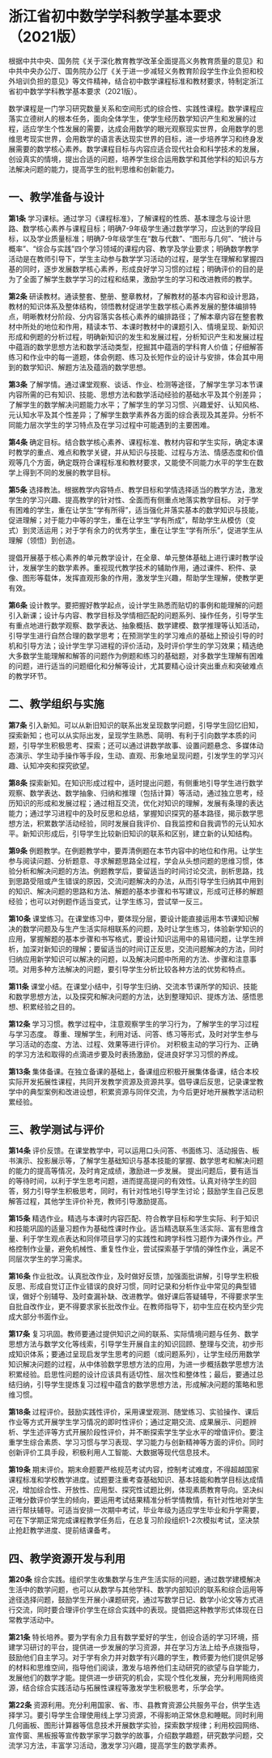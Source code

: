 # 浙江省初中数学学科教学基本要求（2021版）

根据中共中央、国务院《关于深化教育教学改革全面提高义务教育质量的意见》和中共中央办公厅、国务院办公厅《关于进一步减轻义务教育阶段学生作业负担和校外培训负担的意见》等文件精神，结合初中数学课程标准和教材要求，特制定浙江省初中数学学科教学基本要求（2021版）。

数学课程是一门学习研究数量关系和空间形式的综合性、实践性课程。数学课程应落实立德树人的根本任务，面向全体学生，使学生经历数学知识产生和发展的过程，适应学生个性发展的需要，达成会用数学的眼光观察现实世界，会用数学的思维思考现实世界，会用数学的语言表达现实世界的目标，进一步培养学习和终身发展需要的数学核心素养。数学课程目标与内容应适合现代社会和科学技术的发展，创设真实的情境，提出合适的问题，培养学生综合运用数学和其他学科的知识与方法解决问题的能力，提高学生的批判思维和创新能力。

## 一、教学准备与设计

**第1条**  学习课标。通过学习《课程标准》，了解课程的性质、基本理念与设计思路、数学核心素养与课程目标；明确7-9年级学生通过数学学习，应达到的学段目标，以及学业质量标准；明确7-9年级学生在“数与代数”、“图形与几何”、“统计与概率”、“综合与实践”四个学习领域的课程内容、教学及学业要求；明确数学教学活动是在教师引导下，学生主动参与数学学习活动的过程，是学生在理解和掌握四基的同时，逐步发展数学核心素养，形成良好学习习惯的过程；明确评价的目的是为了全面了解学生数学学习的过程和结果，激励学生的学习和改进教师的教学。

**第2条**  研读教材。通读整套、整册、整章教材，了解教材的基本内容和设计思路，教材的知识体系及整体结构，领悟教材促进学生数学核心素养发展的整体编排特点，明晰教材分阶段、分内容落实各核心素养的编排路径；了解本章内容在整套教材中所处的地位和作用，精读本节、本课时教材中的课题引入、情境呈现、新知识形成和例题的分析过程，明确新知识的发生和发展过程，分析知识产生和发展过程中蕴涵的数学思想方法和数学活动类型，挖掘其中蕴涵的学科育人价值；仔细解答练习和作业中的每一道题，体会例题、练习及长短作业的设计与安排，体会其中用到的数学知识、解题方法及蕴涵的数学思想。

**第3条**  了解学情。通过课堂观察、谈话、作业、检测等途径，了解学生学习本节课内容所需的已有知识、技能、思想方法和数学活动经验的基础水平及其个别差异；了解学生的数学解决问题能力水平；了解学生的学习习惯、兴趣爱好、认知风格、元认知水平及其个性差异；了解学生数学素养各方面的综合表现及其差异。分析不同能力层次学生的学习特点及在学习过程中可能遇到的主要困难。

**第4条**  确定目标。结合数学核心素养、课程标准、教材内容和学生实际，确定本课时教学的重点、难点和教学关键，并从知识与技能、过程与方法、情感态度和价值观等几个方面，确定既符合课程标准和教材要求，又能使不同能力水平的学生在数学上得到不同的发展的教学目标。

**第5条**  选择教法。根据教学内容特点、教学目标和学情选择适当的教学方法，激发学生的学习兴趣、提高教学的针对性、全面而有侧重点地落实教学目标。 对于学有困难的学生，重在让学生“学有所得”，适当强化并落实基本的数学知识与技能，促进理解；对于能力中等的学生，重在让学生“学有所成”，帮助学生从模仿（变式）到灵活运用；对于学有余力的优秀学生，重在让学生“学有所乐”，促进学生从理解（领悟）到创造。

提倡开展基于核心素养的单元教学设计，在全章、单元整体基础上进行课时教学设计，发展学生的数学素养。重视现代教学技术的辅助作用，通过课件、积件、录像、图形等载体，发挥直观形象的作用，激发学生兴趣，帮助学生理解，使教学更有效。

**第6条**  设计教学。要把握好教学起点，设计学生熟悉而贴切的事例和能理解的问题引入新课；设计与内容、教学目标及学情相匹配的问题系列、操作任务，引导学生有重点地进行数学观察、数学表达、抽象概括、数学建模、数学推理等认知活动，引导学生进行自然合理的数学思考；在预测学生的学习难点的基础上预设引导的时机和引导方法；设计学生学习进程的评价活动，及时评价学生的学习效果；精选绝大多数学生能理解和解答的问题作为例题和练习的基础题，对多数学生理解有困难的问题，进行适当的问题细化和分解等设计，尤其要精心设计突出重点和突破难点的教学环节。

## 二、教学组织与实施

**第7条**  引入新知。可以从新旧知识的联系出发呈现数学问题，引导学生回忆旧知，探索新知；也可以从实际出发，呈现学生熟悉、简明、有利于引向数学本质的问题，引导学生积极思考、探索；还可以通过讲数学故事、设置问题悬念、多媒体动态演示、学生动手操作等手段，生动、直观、形象地呈现问题，引发学生的学习兴趣、认知冲突和探究欲望。

**第8条**  探索新知。在知识形成过程中，适时提出问题，有侧重地引导学生进行数学观察、数学表达、数学抽象、归纳和推理（包括计算）等活动，通过独立思考，经历知识的形成和发展过程；通过相互交流，优化对知识的理解，发展有条理的表达能力；通过学习进程中的及时反思和总结，掌握知识探究的基本路径，揭示数学思想方法，积累数学活动经验，同时发展自我评价、自我监控和自我调节的元认知水平。新知识形成后，引导学生比较新旧知识的联系和区别，建立新的认知结构。 

**第9条**  例题教学。在例题教学中，要弄清例题在本节内容中的地位和作用。让学生参与阅读问题、分析题意、寻求解题思路全过程，学会从头想问题的思维习惯，体验分析和解决问题的方法。例题教学后，要留适当的时间讨论交流，剖析思路，找到思路受阻或产生错误的原因，交流问题解决的办法，从而引导学生归纳其中用到的知识、解决问题的思路和方法、解题的基本步骤和书写建议，形成可迁移的解题经验；也可以对例题作适当变式，让学生练习，尝试举一反三。

**第10条**  课堂练习。在课堂练习中，要体现分层，要设计能直接运用本节课知识解决的数学问题及与生产生活实际相联系的问题，及时让学生练习，体验新学知识的应用，掌握解题的基本步骤和书写格式，要设计知识运用中的易错问题，让学生辨析，加深对新知识的理解；要留适当的时间订正反思，交流问题解决的方法，同时归纳应用新学知识可以解决的问题，以及解决问题中所用的方法、步骤和注意事项。对用多种方法解决的问题，要引导学生分析比较各种方法的优势和特点。

**第11条**  课堂小结。在课堂小结中，引导学生归纳、交流本节课所学的知识、技能和数学思想方法，以及探究和解决问题的方法，达到整理知识、提炼方法、感悟思想、积累经验之目的。

**第12条**  学习习惯。教学过程中，注意观察学生的学习行为，了解学生的学习过程与学习态度。 尊重、理解学生，利用对话、问答、练习等形式，及时对学生参与学习活动的态度、方法、过程、效果等进行评价。 对积极主动的学习行为、正确的学习方法和取得的点滴进步要及时表扬激励，促进良好学习习惯的养成。

**第13条**  集体备课。在独立备课的基础上，备课组应积极开展集体备课，结合本校实际开发拓展性课程，共同开发教学资源及资源共享。倡导课后反思，记录课堂教学中的典型案例和改进设想，积累资源与同伴交流，为今后更好地开展教学活动积累经验。

## 三、教学测试与评价

**第14条**  评价反馈。在课堂教学中，可以运用口头问答、书面练习、活动报告、板书演示、投影展示等，了解学生基础知识与基本技能的掌握、数学思考和解决问题的能力的提高等情况，及时肯定成绩，激励进一步发展。 提出问题后，要有适当的等待时间，以利于学生思考问题，进而提高提问的有效性。认真对待学生的回答，努力引导学生积极思考，同时，有针对性地引导学生讨论；鼓励学生自己反思解答过程，其他学生评价补充，教师引导激励提高。

**第15条**  精选作业。精选与本课时内容匹配、符合教学目标和学生实际、利于知识和技能巩固的适量习题作为基础性课时作业。适当精选联系生活实际、富有思维含量、利于学生观点表达和同伴项目学习的实践性和跨学科性习题作为课外作业。严格控制作业量，避免机械性、重复性作业，尝试探索基于学情的弹性作业，满足不同层次学生的学习需求。

**第16条**  作业批改。认真批改作业，及时做好反馈，加强面批讲解，引导学生积极反思、形成自觉订正作业错误的良好习惯，同时记录和分析作业中常见的典型错误，做好个别辅导、及时查漏补缺、改进教学。做好课后答疑辅导，不得要求学生自批自改作业，更不得要求家长批改作业。在教师指导下，初中生应在校内至少完成大部分书面作业。

**第17条**  复习巩固。教师要通过提供知识之间的联系、实际情境问题与任务、数学思想方法与数学文化等线索，引导学生开展自主的知识回顾、整理与交流，初步形成知识体系；要通过呈现启发学生思考的问题（或问题系列），让学生经历用数学知识解决问题的过程，从中体验数学思想方法的应用，为进一步概括数学思想方法积累经验。启思性问题的设计应该具有适切性、层次性和整体性；最后，要通过总结归纳，引导学生提炼复习过程中蕴含的数学思想方法，形成解决问题的策略和思维习惯。

**第18条**  过程评价。鼓励实践性评价，采用课堂观测、随堂练习、实验操作、课后作业等方式开展学生学习情况的即时性评价；通过定期交流、成果展示、问题辨析、学生述评等方式开展阶段性评价，并不断探索学生学业水平的增值评价。要注重学生综合素质、学习习惯与学习表现、学习能力与创新精神等方面的评价。同时创新评价工具手段，积极利用人工智能、大数据等现代信息技术。

**第19条**  期末评价。期末命题要严格规范考试内容，控制考试难度，不得超越国家课程标准和学校教学进度。试题要注重考查基础知识、基本技能和教学目标达成情况，增加综合性、开放性、应用型、探究性试题比例，体现素质教育导向。坚决纠正唯分数评价学生的倾向，要运用考试结果精准分析学情教情，有针对性地对学生进行帮扶辅导。可适当安排一次期中考试，毕业年级为适应学生毕业和升学需要，可在下学期正常完成课程教学任务后，在总复习阶段组织1-2次模拟考试，坚决禁止抢赶教学进度、提前结课备考。

## 四、教学资源开发与利用

**第20条**  综合实践。组织学生收集数学与生产生活实际的问题，通过数学建模解决生活中的数学问题，也可以从数学与其他学科、数学内部知识的联系和综合运用等途径选择问题，鼓励学生开展小课题研究，通过写数学日记、数学小论文等方式进行交流，同时要合理评价学生在综合实践中的表现。提倡把这种教学形式体现在日常教学活动中。

**第21条**  特长培养。要为学有余力且有数学爱好的学生，创设合适的学习环境，搭建学习研讨的平台，提供进一步发展的学习资源，并在学习方法上给予点拨指导，鼓励他们自主学习。对于学有余力并对数学有兴趣的学生，教师要为他们提供足够的材料和思维空间，指导他们阅读，激发与培养他们主动研究的欲望与自学能力，发展他们的数学才能。提供进一步研究的机会，实现个性化发展，充分利用网络资源，结合综合实践活动与拓展性课程等激发学生积极思考，乐学会学。

**第22条**  资源利用。充分利用国家、省、市、县教育资源公共服务平台，供学生选择学习。要引导学生合理使用线上学习资源，不得影响正常休息和睡眠。同时利用几何画板、图形计算器等信息技术开展数学实验，探索数学规律；利用校园网络、宣传窗、黑板报等宣传数学家学习数学的故事，介绍数学趣题，研究数学问题，交流学习方法，丰富学习活动，激发学习兴趣，提高学生的数学素养。
